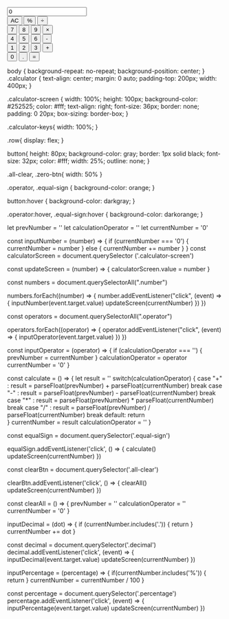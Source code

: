 

<!DOCTYPE html >
<html lang="en">
  <head>
    <meta charset="UTF-8">
    <meta http-equiv="X-UA-Compatible" content="IE=edge">
    <meta name="viewport" content="width=device-width, initial-scale=1.0">
    <title>Calculator</title>
    <link rel="stylesheet" href="stylesheet.css">
  </head>
  <body>
    <div class="calculator">
      <input type="text" class="calculator-screen" value="0" disable />
      <div class="calculator-keys">
        <div class="row">
          <button class="all-clear">AC</button>
          <button class="percentage">%</button>
          <button class="operator" value="/">&divide;</button>
        </div>
        <div class="row">
          <button class="number" value="7">7</button>
          <button class="number" value="8">8</button>
          <button class="number" value="9">9</button>
          <button class="operator" value="*">&times;</button>
        </div>
        <div class="row">
          <button class="number" value="4">4</button>
          <button class="number" value="5">5</button>
          <button class="number" value="6">6</button>
          <button class="operator" value="-">-</button>
        </div>
        <div class="row">
          <button class="number" value="1">1</button>
          <button class="number" value="2">2</button>
          <button class="number" value="3">3</button>
          <button class="operator" value="+">+</button>
        </div>
        <div class="row">
          <button class="number zero-btn" value="0">0</button>
          <button class="decimal" value=".">.</button>
          <button class="equal-sign">=</button>
        </div>
      </div>
    </div>
    <script type="text/javascript" src="JavaScript.js"></script>
  </body>
  </head>
</html>

body {
    background-repeat: no-repeat;
    background-position: center;
}
.calculator {
    text-align: center;
    margin: 0 auto;
    padding-top: 200px;
    width: 400px;
}

.calculator-screen {
    width: 100%;
    height: 100px;
    background-color: #252525;
    color: #fff;
    text-align: right;
    font-size: 36px;
    border: none;
    padding: 0 20px;
    box-sizing: border-box;
}

.calculator-keys{
    width: 100%;
}

.row{
    display: flex;
}

button{
    height: 80px;
    background-color: gray;
    border: 1px solid black;
    font-size: 32px;
    color: #fff;
    width: 25%;
    outline: none;
}


.all-clear, .zero-btn{
    width: 50%
}

.operator, .equal-sign {
    background-color: orange;
}

button:hover {
    background-color: darkgray;
}

.operator:hover, .equal-sign:hover {
    background-color: darkorange;
}

let prevNumber = ''
let calculationOperator = ''
let currentNumber = '0'

const inputNumber = (number) => {
  if (currentNumber === '0') {
      currentNumber = number
  } else {
     currentNumber += number
  }
}
const calculatorScreen = document.querySelector ('.calculator-screen')

const updateScreen = (number) => {
    calculatorScreen.value = number
}

const numbers = document.querySelectorAll(".number")

numbers.forEach((number) => {
    number.addEventListener("click", (event) => {
      inputNumber(event.target.value)
        updateScreen(currentNumber)
    })
}) 


const operators = document.querySelectorAll(".operator")

operators.forEach((operator) => {
    operator.addEventListener("click", (event) => {
        inputOperator(event.target.value)
    })
})

const inputOperator = (operator) => {
  if (calculationOperator === '') {
      prevNumber = currentNumber
  }
  calculationOperator = operator
  currentNumber = '0'
}

const calculate = () => {
  let result = ''
  switch(calculationOperator) {
      case "+" :
          result = parseFloat(prevNumber) + parseFloat(currentNumber)
          break
      case "-" :
          result = parseFloat(prevNumber) - parseFloat(currentNumber)
          break
      case "*" :
          result = parseFloat(prevNumber) * parseFloat(currentNumber)
          break
      case "/" :
          result = parseFloat(prevNumber) / parseFloat(currentNumber)
          break
      default:
          return                
  }
  currentNumber = result
  calculationOperator = ''
}

const equalSign = document.querySelector('.equal-sign')

equalSign.addEventListener('click', () => {
    calculate()
    updateScreen(currentNumber)
})

const clearBtn = document.querySelector('.all-clear')

clearBtn.addEventListener('click', () => {
    clearAll()
    updateScreen(currentNumber)
})

const clearAll = () => {
  prevNumber = ''
  calculationOperator = ''
  currentNumber = '0'
}

inputDecimal = (dot) => {
  if (currentNumber.includes('.')) {
      return
  }
  currentNumber += dot
}

const decimal = document.querySelector('.decimal')
decimal.addEventListener('click', (event) => {
    inputDecimal(event.target.value)
    updateScreen(currentNumber)
})

inputPercentage = (percentage) => {
  if(currentNumber.includes('%')) {
      return
  }
  currentNumber = currentNumber / 100
}

const percentage = document.querySelector('.percentage')
percentage.addEventListener('click', (event) => {
  inputPercentage(event.target.value)
  updateScreen(currentNumber)
})
